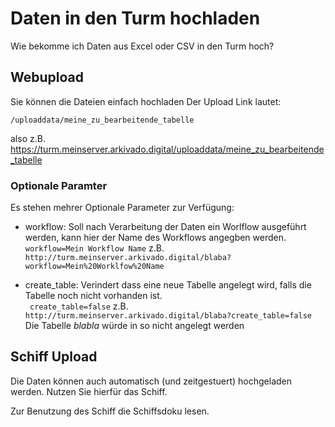 # Daten in den Turm hochladen


Wie bekomme ich Daten aus Excel oder CSV in den Turm hoch?


## Webupload

Sie können die Dateien einfach hochladen
Der Upload Link lautet:

```
/uploaddata/meine_zu_bearbeitende_tabelle
```
also  z.B.
https://turm.meinserver.arkivado.digital/uploaddata/meine_zu_bearbeitende_tabelle


### Optionale Paramter

Es stehen mehrer Optionale Parameter zur Verfügung:

- workflow: Soll nach Verarbeitung der Daten ein Worlflow ausgeführt werden, kann hier der Name des Workflows angegben werden.
  ``` workflow=Mein Workflow Name```
z.B.
```http://turm.meinserver.arkivado.digital/blaba?workflow=Mein%20Worklfow%20Name```

- create_table: Verindert dass eine neue Tabelle angelegt wird, falls die Tabelle noch nicht vorhanden ist.  
``` create_table=false```
z.B.
```http://turm.meinserver.arkivado.digital/blaba?create_table=false```
Die Tabelle *blabla* würde in so nicht angelegt werden


## Schiff Upload


Die Daten können auch automatisch (und zeitgestuert) hochgeladen werden.
Nutzen Sie hierfür das Schiff.

Zur Benutzung des Schiff die Schiffsdoku lesen. 
